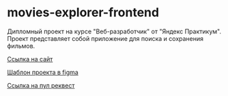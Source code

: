 # movies-explorer-frontend

Дипломный проект на курсе "Веб-разработчик" от "Яндекс Практикум".
Проект представляет собой приложение для поиска и сохранения фильмов.

[Ссылка на сайт](https://movies-exp.nomoredomains.club)

[Шаблон проекта в figma](https://disk.yandex.ru/d/Ib_CGdkdeBnzLA)

[Ссылка на пул реквест](https://github.com/mistersviter/movies-explorer-frontend/compare/level-3?expand=1)
